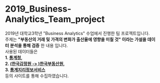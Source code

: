 # 2019_Business-Analytics_Team_project
2019년 대학교3학년 "Business Analytics" 수업에서 진행한 팀 프로젝트입니다.<br>주제는 **"부동산의 거래 및 가격의 변화가 출산율에 영향을 미칠 것" 이라는 가설을 데이터 분석을 통해 검증** 한 내용 입니다.
<br>사용된 데이터들은 <br> **1. [통계청](https://kostat.go.kr/ansk/), <br>  2. [(한국감정원 -> )한국부동산원](https://www.data.go.kr/tcs/dss/selectDataSetList.do?dType=&keyword=&org=%ED%95%9C%EA%B5%AD%EB%B6%80%EB%8F%99%EC%82%B0%EC%9B%90&orgFilter=%ED%95%9C%EA%B5%AD%EB%B6%80%EB%8F%99%EC%82%B0%EC%9B%90&orgFullName=%ED%95%9C%EA%B5%AD%EB%B6%80%EB%8F%99%EC%82%B0%EC%9B%90&conditionType=search), <br>  3. [통계지리정보서비스](https://sgis.kostat.go.kr/view/index)** <br> 등의 사이트를 통해 수집하였습니다.
